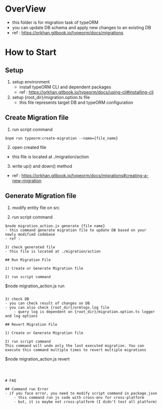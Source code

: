 # OverView
- this folder is for migration task of typeORM
- you can update DB schema and apply new changes to an existing DB
- ref : https://orkhan.gitbook.io/typeorm/docs/migrations



# How to Start

## Setup

1) setup environment 
    - install typeORM CLI and dependent packages
    - ref : https://orkhan.gitbook.io/typeorm/docs/using-cli#installing-cli
2) setup {root_dir}/migration.option.ts file
    - this file represents target DB and typeORM configuration


## Create Migration file

1) run script command 
```
$npm run typeorm:create-migration --name={file_name}
```

2) open created file 
- this file is located at ./migration/action

3) write up() and down() method
- ref : https://orkhan.gitbook.io/typeorm/docs/migrations#creating-a-new-migration


## Generate Migration file

1) modify entity file on src

2) run script command
```
$node migration_action.js generate {file name}
- this command generate migration file to update DB based on your newly modified codebase
- ref : 

3) check generated file 
- this file is located at ./migration/action

## Run Migration File

1) Create or Generate Migration file

2) run script command
```
$node migration_action.js run 
```

3) check DB 
- you can check result of changes on DB
- you can also check {root_dir}/ormlogs.log file 
    - query log is dependent on {root_dir}/migration.option.ts logger and log options

## Revert Migration File

1) Create or Generate Migration file

2) run script command
This command will undo only the last executed migration. You can execute this command multiple times to revert multiple migrations
```
$node migration_action.js revert
```



# FAQ

## Command run Error
- if you face error, you need to modify script command in package.json
    - this command run js code with cross-env for cross-platform 
    - but, it is maybe not cross-platform (I didn't test all platform) 